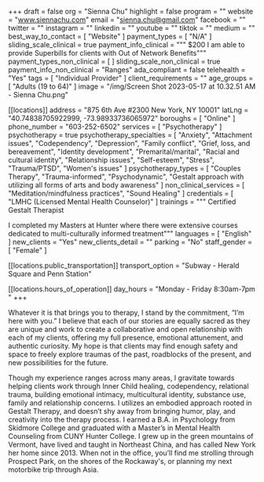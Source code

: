 +++
draft = false
org = "Sienna Chu"
highlight = false
program = ""
website = "www.siennachu.com"
email = "sienna.chu@gmail.com"
facebook = ""
twitter = ""
instagram = ""
linkedin = ""
youtube = ""
tiktok = ""
medium = ""
best_way_to_contact = [ "Website" ]
payment_types = [ "N/A" ]
sliding_scale_clinical = true
payment_info_clinical = """
$200
I am able to provide Superbills for clients with Out of Network Benefits"""
payment_types_non_clinical = [ ]
sliding_scale_non_clinical = true
payment_info_non_clinical = "Ranges"
ada_compliant = false
telehealth = "Yes"
tags = [ "Individual Provider" ]
client_requirements = ""
age_groups = [ "Adults (19 to 64)" ]
image = "/img/Screen Shot 2023-05-17 at 10.32.51 AM - Sienna Chu.png"

[[locations]]
address = "875 6th Ave #2300 New York, NY 10001"
latLng = "40.74838705922999, -73.98933736065972"
boroughs = [ "Online" ]
phone_number = "603-252-6502"
services = [ "Psychotherapy" ]
psychotherapy = true
psychotherapy_specialties = [
  "Anxiety",
  "Attachment issues",
  "Codependency",
  "Depression",
  "Family conflict",
  "Grief, loss, and bereavement",
  "Identity development",
  "Premarital/marital",
  "Racial and cultural identity",
  "Relationship issues",
  "Self-esteem",
  "Stress",
  "Trauma/PTSD",
  "Women's issues"
]
psychotherapy_types = [
  "Couples Therapy",
  "Trauma-informed",
  "Psychodynamic",
  "Gestalt approach with utilizing all forms of arts and body awareness"
]
non_clinical_services = [ "Meditation/mindfulness practices", "Sound Healing" ]
credentials = [ "LMHC (Licensed Mental Health Counselor)" ]
trainings = """
Certified Gestalt Therapist

I completed my Masters at Hunter where there were extensive courses dedicated to multi-culturally informed treatment"""
languages = [ "English" ]
new_clients = "Yes"
new_clients_detail = ""
parking = "No"
staff_gender = [ "Female" ]

  [[locations.public_transportation]]
  transport_option = "Subway - Herald Square and Penn Station"

  [[locations.hours_of_operation]]
  day_hours = "Monday - Friday 8:30am-7pm "
+++

Whatever it is that brings you to therapy, I stand by the commitment, “I’m here with you.”  I believe that each of our stories are equally sacred as they are unique and work to create a collaborative and open relationship with each of my clients, offering my full presence, emotional attunement, and authentic curiosity. My hope is that clients may find enough safety and space to freely explore traumas of the past, roadblocks of the present, and new possibilities for the future.

Though my experience ranges across many areas, I gravitate towards helping clients work through Inner Child healing, codependency, relational trauma, building emotional intimacy, multicultural identity, substance use, family and relationship concerns. I utilizes an embodied approach rooted in Gestalt Therapy, and doesn’t shy away from bringing humor, play, and creativity into the therapy process. I earned a B.A. in Psychology from Skidmore College and graduated with a Master’s in Mental Health Counseling from CUNY Hunter College. I grew up in the green mountains of Vermont, have lived and taught in Northeast China, and has called New York her home since 2013. When not in the office, you’ll find me strolling through Prospect Park, on the shores of the Rockaway's, or planning my next motorbike trip through Asia.
